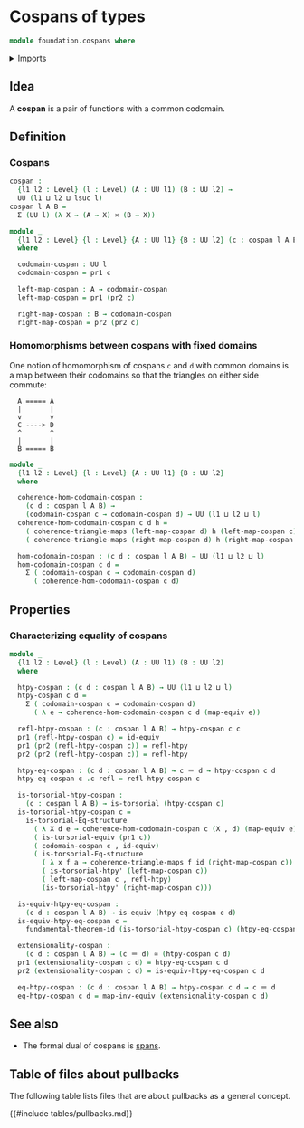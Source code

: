 # Cospans of types

```agda
module foundation.cospans where
```

<details><summary>Imports</summary>

```agda
open import foundation.dependent-pair-types
open import foundation.fundamental-theorem-of-identity-types
open import foundation.homotopy-induction
open import foundation.structure-identity-principle
open import foundation.univalence
open import foundation.universe-levels

open import foundation-core.cartesian-product-types
open import foundation-core.commuting-triangles-of-maps
open import foundation-core.equivalences
open import foundation-core.function-types
open import foundation-core.homotopies
open import foundation-core.identity-types
open import foundation-core.torsorial-type-families
```

</details>

## Idea

A **cospan** is a pair of functions with a common codomain.

## Definition

### Cospans

```agda
cospan :
  {l1 l2 : Level} (l : Level) (A : UU l1) (B : UU l2) →
  UU (l1 ⊔ l2 ⊔ lsuc l)
cospan l A B =
  Σ (UU l) (λ X → (A → X) × (B → X))

module _
  {l1 l2 : Level} {l : Level} {A : UU l1} {B : UU l2} (c : cospan l A B)
  where

  codomain-cospan : UU l
  codomain-cospan = pr1 c

  left-map-cospan : A → codomain-cospan
  left-map-cospan = pr1 (pr2 c)

  right-map-cospan : B → codomain-cospan
  right-map-cospan = pr2 (pr2 c)
```

### Homomorphisms between cospans with fixed domains

One notion of homomorphism of cospans `c` and `d` with common domains is a map
between their codomains so that the triangles on either side commute:

```text
  A ===== A
  |       |
  v       v
  C ----> D
  ^       ^
  |       |
  B ===== B
```

```agda
module _
  {l1 l2 : Level} {l : Level} {A : UU l1} {B : UU l2}
  where

  coherence-hom-codomain-cospan :
    (c d : cospan l A B) →
    (codomain-cospan c → codomain-cospan d) → UU (l1 ⊔ l2 ⊔ l)
  coherence-hom-codomain-cospan c d h =
    ( coherence-triangle-maps (left-map-cospan d) h (left-map-cospan c)) ×
    ( coherence-triangle-maps (right-map-cospan d) h (right-map-cospan c))

  hom-codomain-cospan : (c d : cospan l A B) → UU (l1 ⊔ l2 ⊔ l)
  hom-codomain-cospan c d =
    Σ ( codomain-cospan c → codomain-cospan d)
      ( coherence-hom-codomain-cospan c d)
```

## Properties

### Characterizing equality of cospans

```agda
module _
  {l1 l2 : Level} (l : Level) (A : UU l1) (B : UU l2)
  where

  htpy-cospan : (c d : cospan l A B) → UU (l1 ⊔ l2 ⊔ l)
  htpy-cospan c d =
    Σ ( codomain-cospan c ≃ codomain-cospan d)
      ( λ e → coherence-hom-codomain-cospan c d (map-equiv e))

  refl-htpy-cospan : (c : cospan l A B) → htpy-cospan c c
  pr1 (refl-htpy-cospan c) = id-equiv
  pr1 (pr2 (refl-htpy-cospan c)) = refl-htpy
  pr2 (pr2 (refl-htpy-cospan c)) = refl-htpy

  htpy-eq-cospan : (c d : cospan l A B) → c ＝ d → htpy-cospan c d
  htpy-eq-cospan c .c refl = refl-htpy-cospan c

  is-torsorial-htpy-cospan :
    (c : cospan l A B) → is-torsorial (htpy-cospan c)
  is-torsorial-htpy-cospan c =
    is-torsorial-Eq-structure
      ( λ X d e → coherence-hom-codomain-cospan c (X , d) (map-equiv e))
      ( is-torsorial-equiv (pr1 c))
      ( codomain-cospan c , id-equiv)
      ( is-torsorial-Eq-structure
        ( λ x f a → coherence-triangle-maps f id (right-map-cospan c))
        ( is-torsorial-htpy' (left-map-cospan c))
        ( left-map-cospan c , refl-htpy)
        (is-torsorial-htpy' (right-map-cospan c)))

  is-equiv-htpy-eq-cospan :
    (c d : cospan l A B) → is-equiv (htpy-eq-cospan c d)
  is-equiv-htpy-eq-cospan c =
    fundamental-theorem-id (is-torsorial-htpy-cospan c) (htpy-eq-cospan c)

  extensionality-cospan :
    (c d : cospan l A B) → (c ＝ d) ≃ (htpy-cospan c d)
  pr1 (extensionality-cospan c d) = htpy-eq-cospan c d
  pr2 (extensionality-cospan c d) = is-equiv-htpy-eq-cospan c d

  eq-htpy-cospan : (c d : cospan l A B) → htpy-cospan c d → c ＝ d
  eq-htpy-cospan c d = map-inv-equiv (extensionality-cospan c d)
```

## See also

- The formal dual of cospans is [spans](foundation.spans.md).

## Table of files about pullbacks

The following table lists files that are about pullbacks as a general concept.

{{#include tables/pullbacks.md}}
